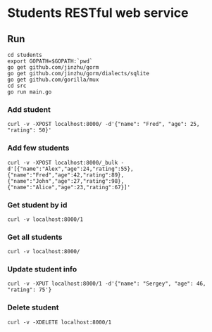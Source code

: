 # Students RESTful web service

## Run
```
cd students
export GOPATH=$GOPATH:`pwd`
go get github.com/jinzhu/gorm
go get github.com/jinzhu/gorm/dialects/sqlite
go get github.com/gorilla/mux
cd src
go run main.go
```

### Add student
`curl -v -XPOST localhost:8000/ -d'{"name": "Fred", "age": 25, "rating": 50}'`

### Add few students
`curl -v -XPOST localhost:8000/_bulk -d'[{"name":"Alex","age":24,"rating":55},{"name":"Fred","age":42,"rating":89},{"name":"John","age":27,"rating":98},{"name":"Alice","age":23,"rating":67}]'`

### Get student by id
`curl -v localhost:8000/1`

### Get all students
`curl -v localhost:8000/`

### Update student info
`curl -v -XPUT localhost:8000/1 -d'{"name": "Sergey", "age": 46, "rating": 75'}`

### Delete student
`curl -v -XDELETE localhost:8000/1`
